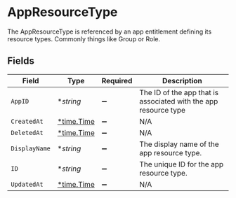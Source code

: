# AppResourceType

 The AppResourceType is referenced by an app entitlement defining its resource types. Commonly things like Group or Role.



## Fields

| Field                                                             | Type                                                              | Required                                                          | Description                                                       |
| ----------------------------------------------------------------- | ----------------------------------------------------------------- | ----------------------------------------------------------------- | ----------------------------------------------------------------- |
| `AppID`                                                           | **string*                                                         | :heavy_minus_sign:                                                |  The ID of the app that is associated with the app resource type<br/> |
| `CreatedAt`                                                       | [*time.Time](https://pkg.go.dev/time#Time)                        | :heavy_minus_sign:                                                | N/A                                                               |
| `DeletedAt`                                                       | [*time.Time](https://pkg.go.dev/time#Time)                        | :heavy_minus_sign:                                                | N/A                                                               |
| `DisplayName`                                                     | **string*                                                         | :heavy_minus_sign:                                                |  The display name of the app resource type.<br/>                  |
| `ID`                                                              | **string*                                                         | :heavy_minus_sign:                                                |  The unique ID for the app resource type.<br/>                    |
| `UpdatedAt`                                                       | [*time.Time](https://pkg.go.dev/time#Time)                        | :heavy_minus_sign:                                                | N/A                                                               |